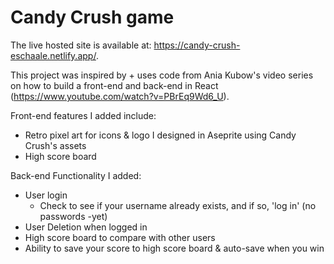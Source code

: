 # Candy Crush game

The live hosted site is available at: https://candy-crush-eschaale.netlify.app/.

This project was inspired by + uses code from Ania Kubow's video series on how to build a front-end and back-end in React (https://www.youtube.com/watch?v=PBrEq9Wd6_U).

Front-end features I added include:

- Retro pixel art for icons & logo I designed in Aseprite using Candy Crush's assets
- High score board

Back-end Functionality I added:

- User login
  - Check to see if your username already exists, and if so, 'log in' (no passwords -yet)
- User Deletion when logged in
- High score board to compare with other users
- Ability to save your score to high score board & auto-save when you win
